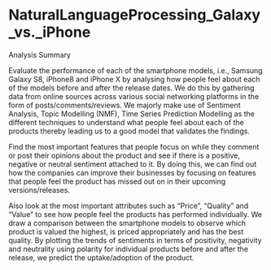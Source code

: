 # NaturalLanguageProcessing_Galaxy_vs._iPhone

Analysis Summary 

Evaluate the performance of each of the smartphone models, i.e., Samsung Galaxy S8, iPhone8 and iPhone X by analysing how people feel about each of the models before and after the release dates. We do this by gathering data from online sources across various social networking platforms in the form of posts/comments/reviews. We majorly make use of Sentiment Analysis, Topic Modelling (NMF), Time Series Prediction Modelling as the different techniques to understand what people feel about each of the products thereby leading us to a good model that validates the findings.

Find the most important features that people focus on while they comment or post their opinions about the product and see if there is a positive, negative or neutral sentiment attached to it. By doing this, we can find out how the companies can improve their businesses by focusing on features that people feel the product has missed out on in their upcoming versions/releases.

Also look at the most important attributes such as “Price”, “Quality” and “Value” to see how people feel the products has performed individually. We draw a comparison between the smartphone models to observe which product is valued the highest, is priced appropriately and has the best quality. By plotting the trends of sentiments in terms of positivity, negativity and neutrality using polarity for individual products before and after the release, we predict the uptake/adoption of the product.
